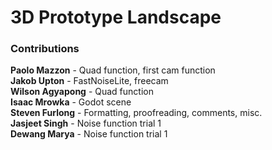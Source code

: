 <h1>3D Prototype Landscape</h1>
<h3>Contributions</h3>
<b>Paolo Mazzon</b> - Quad function, first cam function <br>
<b>Jakob Upton</b> - FastNoiseLite, freecam <br>
<b>Wilson Agyapong</b> - Quad function <br>
<b>Isaac Mrowka</b> - Godot scene <br>
<b>Steven Furlong</b> - Formatting, proofreading, comments, misc. <br>
<b>Jasjeet Singh</b> - Noise function trial 1 <br>
<b>Dewang Marya</b> - Noise function trial 1 <br>
